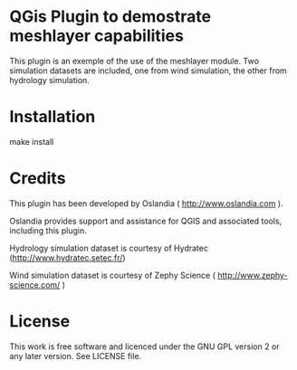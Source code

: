 QGis Plugin to demostrate meshlayer capabilities
================================================

This plugin is an exemple of the use of the meshlayer module. Two simulation datasets are included, one from wind simulation, the other from hydrology simulation.


Installation
============

   make install


Credits
=======

This plugin has been developed by Oslandia ( http://www.oslandia.com ).

Oslandia provides support and assistance for QGIS and associated tools, including this plugin.

Hydrology simulation dataset is courtesy of Hydratec (http://www.hydratec.setec.fr/)

Wind simulation dataset is courtesy of Zephy Science ( http://www.zephy-science.com/ )


License
=======

This work is free software and licenced under the GNU GPL version 2 or any later version.
See LICENSE file.

